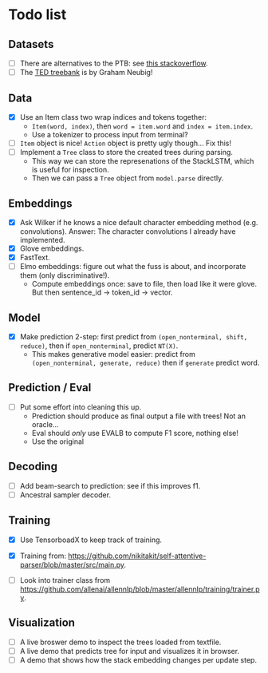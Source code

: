 # Todo list

## Datasets
- [ ] There are alternatives to the PTB: see [this stackoverflow](https://stackoverflow.com/questions/8949517/is-there-any-treebank-for-free).
- [ ] The [TED treebank](https://ahcweb01.naist.jp/resource/tedtreebank/) is by Graham Neubig!

## Data
- [x] Use an Item class two wrap indices and tokens together:
    * `Item(word, index)`, then `word = item.word` and `index = item.index`.
    * Use a tokenizer to process input from terminal?
- [ ] `Item` object is nice! `Action` object is pretty ugly though... Fix this!
- [ ] Implement a `Tree` class to store the created trees during parsing.
    * This way we can store the represenations of the StackLSTM, which is useful for inspection.
    * Then we can pass a `Tree` object from `model.parse` directly.

## Embeddings
- [x] Ask Wilker if he knows a nice default character embedding method (e.g. convolutions). Answer: The character convolutions I already have implemented.
- [x] Glove embeddings.
- [x] FastText.
- [ ] Elmo embeddings: figure out what the fuss is about, and incorporate them (only discriminative!).
    * Compute embeddings once: save to file, then load like it were glove. But then sentence_id -> token_id -> vector.

## Model
- [x] Make prediction 2-step: first predict from `(open_nonterminal, shift, reduce)`, then if `open_nonterminal`, predict `NT(X)`.
    * This makes generative model easier: predict from `(open_nonterminal, generate, reduce)` then if `generate` predict word.

## Prediction / Eval
- [ ] Put some effort into cleaning this up.
    * Prediction should produce as final output a file with trees! Not an oracle...
    * Eval should *only* use EVALB to compute F1 score, nothing else!
    * Use the original

## Decoding
- [ ] Add beam-search to prediction: see if this improves f1.
- [ ] Ancestral sampler decoder.

## Training
- [x] Use TensorboadX to keep track of training.
- [x] Training from: https://github.com/nikitakit/self-attentive-parser/blob/master/src/main.py.
- [ ] Look into trainer class from https://github.com/allenai/allennlp/blob/master/allennlp/training/trainer.py.


## Visualization
- [ ] A live broswer demo to inspect the trees loaded from textfile.
- [ ] A live demo that predicts tree for input and visualizes it in browser.
- [ ] A demo that shows how the stack embedding changes per update step.
